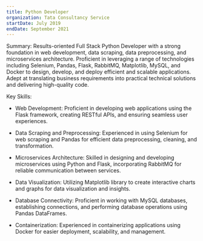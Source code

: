 ```yaml
---
title: Python Developer
organization: Tata Consultancy Service
startDate: July 2019
endDate: September 2021
---
```


Summary:
Results-oriented Full Stack Python Developer with a strong foundation in web development, data scraping, data preprocessing, and microservices architecture. Proficient in leveraging a range of technologies including Selenium, Pandas, Flask, RabbitMQ, Matplotlib, MySQL, and Docker to design, develop, and deploy efficient and scalable applications. Adept at translating business requirements into practical technical solutions and delivering high-quality code.

Key Skills:

- Web Development: Proficient in developing web applications using the Flask framework, creating RESTful APIs, and ensuring seamless user experiences.

- Data Scraping and Preprocessing: Experienced in using Selenium for web scraping and Pandas for efficient data preprocessing, cleaning, and transformation.

- Microservices Architecture: Skilled in designing and developing microservices using Python and Flask, incorporating RabbitMQ for reliable communication between services.

- Data Visualization: Utilizing Matplotlib library to create interactive charts and graphs for data visualization and insights.

- Database Connectivity: Proficient in working with MySQL databases, establishing connections, and performing database operations using Pandas DataFrames.

- Containerization: Experienced in containerizing applications using Docker for easier deployment, scalability, and management.
